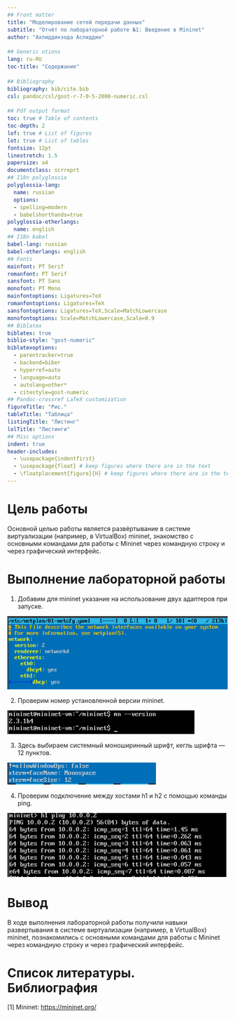```yaml
---
## Front matter
title: "Моделирование сетей передачи данных"
subtitle: "Отчёт по лабораторной работе №1: Введение в Mininet"
author: "Ахлиддинзода Аслиддин"

## Generic otions
lang: ru-RU
toc-title: "Содержание"

## Bibliography
bibliography: bib/cite.bib
csl: pandoc/csl/gost-r-7-0-5-2008-numeric.csl

## Pdf output format
toc: true # Table of contents
toc-depth: 2
lof: true # List of figures
lot: true # List of tables
fontsize: 12pt
linestretch: 1.5
papersize: a4
documentclass: scrreprt
## I18n polyglossia
polyglossia-lang:
  name: russian
  options:
  - spelling=modern
  - babelshorthands=true
polyglossia-otherlangs:
  name: english
## I18n babel
babel-lang: russian
babel-otherlangs: english
## Fonts
mainfont: PT Serif
romanfont: PT Serif
sansfont: PT Sans
monofont: PT Mono
mainfontoptions: Ligatures=TeX
romanfontoptions: Ligatures=TeX
sansfontoptions: Ligatures=TeX,Scale=MatchLowercase
monofontoptions: Scale=MatchLowercase,Scale=0.9
## Biblatex
biblatex: true
biblio-style: "gost-numeric"
biblatexoptions:
  - parentracker=true
  - backend=biber
  - hyperref=auto
  - language=auto
  - autolang=other*
  - citestyle=gost-numeric
## Pandoc-crossref LaTeX customization
figureTitle: "Рис."
tableTitle: "Таблица"
listingTitle: "Листинг"
lolTitle: "Листинги"
## Misc options
indent: true
header-includes:
  - \usepackage{indentfirst}
  - \usepackage{float} # keep figures where there are in the text
  - \floatplacement{figure}{H} # keep figures where there are in the text
---
```

# Цель работы

Основной целью работы является развёртывание в системе виртуализации
(например, в VirtualBox) mininet, знакомство с основными командами для работы с Mininet через командную строку и через графический интерфейс.

# Выполнение лабораторной работы

1. Добавим для mininet указание на использование двух адаптеров при запуске.

![Добавление для mininet указание на использование двух адаптеров при запуске.](image/1.PNG)

2. Проверим номер установленной версии mininet.

![Проверим номер установленной версии mininet.](image/2.PNG)

3. Здесь выбираем системный моноширинный шрифт, кегль шрифта — 12 пунктов.

![Выбираем системный шрифт.](image/3.PNG)

4. Проверим подключение между хостами h1 и h2 с помощью команды ping.

![Проверка подключения между хостами.](image/4.PNG)


# Вывод

В ходе выполнения лабораторной работы получили навыки развертывания в системе виртуализации
(например, в VirtualBox) mininet, познакомились с основными командами для работы с Mininet через командную строку и через графический интерфейс.

# Список литературы. Библиография

[1] Mininet: https://mininet.org/
